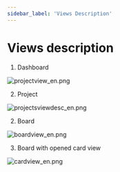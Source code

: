 ```yaml
---
sidebar_label: 'Views Description'
---
```


# Views description


1. Dashboard

![projectview_en.png](/img/projectview_en.png)

2. Project 

![projectsviewdesc_en.png](/img/projectsview_en.png)

2. Board

![boardview_en.png](/img/boardview_en.png)

3. Board with opened card view

![cardview_en.png](/img/cardview_en.png)